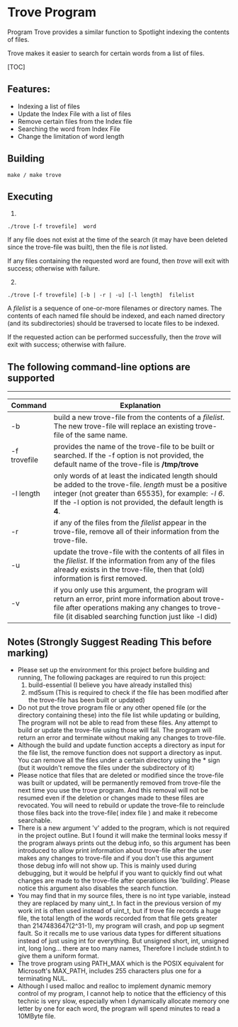 # Trove Program

Program Trove provides a similar function to Spotlight indexing the contents of files.

Trove makes it easier to search for certain words from a list of files.

[TOC]



## Features:

- Indexing a list of files
- Update the Index File with a list of files
- Remove certain files from the Index file
- Searching the word from Index File
- Change the limitation of word length

## Building

```shell
make / make trove
```

## Executing

1.  

   ```shell
   ./trove [-f trovefile]  word
   ```

   If any file does not exist at the time of the search (it may have been deleted since the trove-file was built), then the file is *not* listed.

   If any files containing the requested word are found, then *trove* will exit with success; otherwise with failure.

   

2.  

   ```shell
   ./trove [-f trovefile] [-b | -r | -u] [-l length]  filelist
   ```

   A *filelist* is a sequence of one-or-more filenames or directory names. The contents of each named file should be indexed, and each named directory (and its subdirectories) should be traversed to locate files to be indexed.

   If the requested action can be performed successfully, then the *trove* will exit with success; otherwise with failure.

## The following command-line options are supported

------

| Command | Explanation |
| ------------ | ------------------------------------------------------------ |
| -b           | build a new trove-file from the contents of a *filelist*. The new trove-file will replace an existing trove-file of the same name. |
| -f trovefile | provides the name of the trove-file to be built or searched. If the -f option is not provided, the default name of the trove-file is **/tmp/trove** |
| -l length    | only words of at least the indicated length should be added to the trove-file. *length* must be a positive integer (not greater than 65535), for example: *-l 6*.  If the -l option is not provided, the default length is **4**. |
| -r           | if any of the files from the *filelist* appear in the trove-file, remove all of their information from the trove-file. |
| -u           | update the trove-file with the contents of all files in the *filelist*. If the information from any of the files already exists in the trove-file, then that (old) information is first removed. |
| -v | if you only use this argument, the program will return an error, print more information about trove-file after operations making any changes to trove-file (it disabled searching function just like -l did) |

## Notes  (Strongly Suggest Reading This before marking)

- Please set up the environment for this project before building and running, The following packages are required to run this project:
  1. build-essential (I believe you have already installed this)
  2. md5sum (This is required to check if the file has been modified after the trove-file has been built or updated)
- Do not put the trove program file or any other opened file (or the directory containing these) into the file list while updating or building, The program will not be able to read from these files. Any attempt to build or update the trove-file using those will fail. The program will return an error and terminate without making any changes to trove-file.
- Although the build and update function accepts a directory as input for the file list, the remove function does not support a directory as input. You can remove all the files under a certain directory using the * sign (but it wouldn't remove the files under the subdirectory of it)
- Please notice that files that are deleted or modified since the trove-file was built or updated, will be permanently removed from trove-file the next time you use the trove program. And this removal will not be resumed even if the deletion or changes made to these files are revocated. You will need to rebuild or update the trove-file to reinclude those files back into the trove-file( index file ) and make it rebecome searchable.
- There is a new argument 'v' added to the program, which is not required in the project outline. But I found it will make the terminal looks messy if the program always prints out the debug info, so this argument has been introduced to allow print information about trove-file after the user makes any changes to trove-file and if you don't use this argument those debug info will not show up. This is mainly used during debugging, but it would be helpful if you want to quickly find out what changes are made to the trove-file after operations like 'building'. Please notice this argument also disables the search function.
- You may find that in my source files, there is no int type variable, instead they are replaced by many uint_t. In fact in the previous version of my work int is often used instead of uint_t, but if trove file records a huge file, the total length of the words recorded from that file gets greater than 2147483647(2^31-1), my program will crash, and pop up segment fault. So it recalls me to use various data types for different situations instead of just using int for everything. But unsigned short, int, unsigned int,  long long... there are too many names, Therefore I include stdint.h to give them a uniform format.
- The trove program using PATH_MAX which is the POSIX equivalent for Microsoft's MAX_PATH, includes 255 characters plus one for a terminating NUL.
- Although I used malloc and realloc to implement dynamic memory control of my program, I cannot help to notice that the efficiency of this technic is very slow, especially when I dynamically allocate memory one letter by one for each word, the program will spend minutes to read a 10MByte file.

